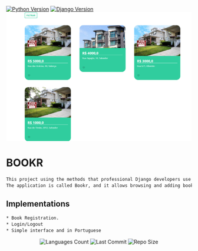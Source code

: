 [![Python Version](https://img.shields.io/badge/python-3.8.7-brightgreen.svg)](https://python.org)
[![Django Version](https://img.shields.io/badge/django-4.0.1-brightgreen.svg)](https://djangoproject.com)
![](https://github.com/rogeriodelphi/imobi/blob/master/blob/master/images/demo.png)

# BOOKR
```bash
This project using the methods that professional Django developers use every day. 
The application is called Bookr, and it allows browsing and adding books and book reviews.   
```

## Implementations
```bash
* Book Registration.
* Login/Logout
* Simple interface and in Portuguese
```

<div align="center">
    <p>
        <!-- Image Shields -->
        <img  alt="Languages Count"  src="https://img.shields.io/github/languages/count/rogeriodelphi/DjangoRestAPI">
        <img  alt="Last Commit"  src="https://img.shields.io/github/last-commit/rogeriodelphi/DjangoRestAPI">
        <img  alt="Repo Size"  src="https://img.shields.io/github/repo-size/rogeriodelphi/DjangoRestAPI">
    </p>
</div>